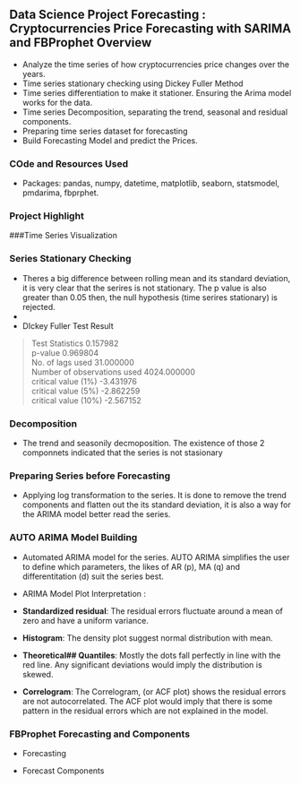 ## Data Science Project Forecasting : Cryptocurrencies Price Forecasting with SARIMA and FBProphet Overview
* Analyze the time series of how cryptocurrencies price changes over the years.
* Time series stationary checking using Dickey Fuller Method
* Time series differentiation to make it stationer. Ensuring the Arima model works for the data.
* Time series Decomposition, separating the trend, seasonal and residual components.
* Preparing time series dataset for forecasting
* Build Forecasting Model and predict the Prices.

### COde and Resources Used
* Packages: pandas, numpy, datetime, matplotlib, seaborn, statsmodel, pmdarima, fbprphet.

### Project Highlight

###Time Series Visualization <br>


### Series Stationary Checking <br>
* Theres a big difference between rolling mean and its standard deviation, it is very clear that the serires is not stationary. The p value is also greater than 0.05 then, the null hypothesis (time serires stationary) is rejected.
*
* DIckey Fuller Test Result
> Test Statistics                   0.157982 <br>
> p-value                           0.969804 <br>
> No. of lags used                 31.000000 <br>
> Number of observations used    4024.000000 <br>
> critical value (1%)              -3.431976 <br>
> critical value (5%)              -2.862259 <br>
> critical value (10%)             -2.567152 <br>
>
### Decomposition
* The trend and seasonily decmoposition. The existence of those 2 componnets indicated that the series is not stasionary

### Preparing Series before Forecasting
* Applying log transformation to the series. It is done to remove the trend components and flatten out the its standard deviation, it is also a way for the ARIMA model better read the series.

### AUTO ARIMA Model Building
* Automated ARIMA model for the series. AUTO ARIMA simplifies the user to define which parameters, the likes of AR (p), MA (q) and differentitation (d) suit the series best.

* ARIMA Model Plot Interpretation :
* **Standardized residual**: The residual errors fluctuate around a mean of zero and have a uniform variance.
* **Histogram**: The density plot suggest normal distribution with mean.
* **Theoretical## Quantiles**: Mostly the dots fall perfectly in line with the red line. Any significant deviations would imply the distribution is skewed.
* **Correlogram**: The Correlogram, (or ACF plot) shows the residual errors are not autocorrelated. The ACF plot would imply that there is some pattern in the  residual errors which are not explained in the model.

### FBProphet Forecasting and Components
* Forecasting <br>


* Forecast Components <br>
